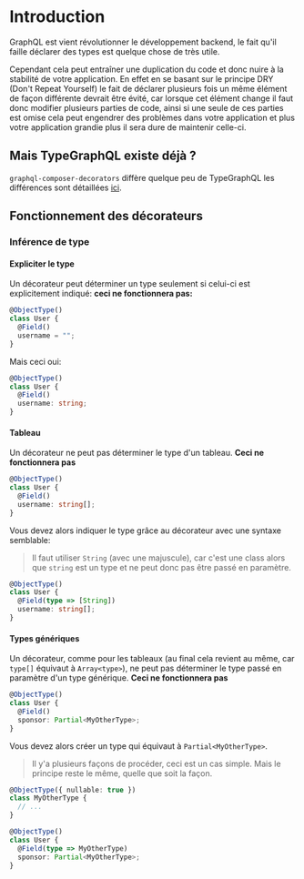 # Introduction
GraphQL est vient révolutionner le développement backend, le fait qu'il faille déclarer des types est quelque chose de très utile.  

Cependant cela peut entraîner une duplication du code et donc nuire à la stabilité de votre application. En effet en se basant sur le principe DRY (Don't Repeat Yourself) le fait de déclarer plusieurs fois un même élément de façon différente devrait être évité, car lorsque cet élément change il faut donc modifier plusieurs parties de code, ainsi si une seule de ces parties est omise cela peut engendrer des problèmes dans votre application et plus votre application grandie plus il sera dure de maintenir celle-ci.

## Mais TypeGraphQL existe déjà ?
`graphql-composer-decorators` diffère quelque peu de TypeGraphQL les différences sont détaillées [ici](/intro/typegraphql-comparison).

## Fonctionnement des décorateurs

### Inférence de type

#### Expliciter le type
Un décorateur peut déterminer un type seulement si celui-ci est explicitement indiqué: **ceci ne fonctionnera pas:** 
```ts
@ObjectType()
class User {
  @Field()
  username = "";
}
```
Mais ceci oui:
```ts
@ObjectType()
class User {
  @Field()
  username: string;
}
```

#### Tableau
Un décorateur ne peut pas déterminer le type d'un tableau.
**Ceci ne fonctionnera pas**
```ts
@ObjectType()
class User {
  @Field()
  username: string[];
}
```
Vous devez alors indiquer le type grâce au décorateur avec une syntaxe semblable:
> Il faut utiliser `String` (avec une majuscule), car c'est une class alors que `string` est un type et ne peut donc pas être passé en paramètre.
```ts
@ObjectType()
class User {
  @Field(type => [String])
  username: string[];
}
```

#### Types génériques
Un décorateur, comme pour les tableaux (au final cela revient au même, car `type[]` équivaut à `Array<type>`), ne peut pas déterminer le type passé en paramètre d'un type générique.
**Ceci ne fonctionnera pas**
```ts
@ObjectType()
class User {
  @Field()
  sponsor: Partial<MyOtherType>;
}
```
Vous devez alors créer un type qui équivaut à `Partial<MyOtherType>`.
> Il y'a plusieurs façons de procéder, ceci est un cas simple. Mais le principe reste le même, quelle que soit la façon.
```ts
@ObjectType({ nullable: true })
class MyOtherType {
  // ...
}

@ObjectType()
class User {
  @Field(type => MyOtherType)
  sponsor: Partial<MyOtherType>;
}
```
